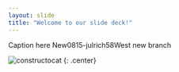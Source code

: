 ```yaml
---
layout: slide
title: "Welcome to our slide deck!"
---
```


Caption here
New0815-julrich58West new branch

![constructocat](https://octodex.github.com/images/constructocat2.jpg)
{: .center}
